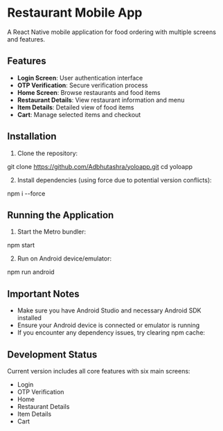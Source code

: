 # Restaurant Mobile App

A React Native mobile application for food ordering with multiple screens and features.

## Features

- **Login Screen**: User authentication interface
- **OTP Verification**: Secure verification process
- **Home Screen**: Browse restaurants and food items
- **Restaurant Details**: View restaurant information and menu
- **Item Details**: Detailed view of food items
- **Cart**: Manage selected items and checkout

## Installation

1. Clone the repository:

git clone https://github.com/Adbhutashra/yoloapp.git
cd yoloapp

2. Install dependencies (using force due to potential version conflicts):

npm i --force


## Running the Application

1. Start the Metro bundler:

npm start

2. Run on Android device/emulator:

npm run android


## Important Notes

- Make sure you have Android Studio and necessary Android SDK installed
- Ensure your Android device is connected or emulator is running
- If you encounter any dependency issues, try clearing npm cache:


## Development Status

Current version includes all core features with six main screens:
- Login
- OTP Verification
- Home
- Restaurant Details
- Item Details
- Cart
